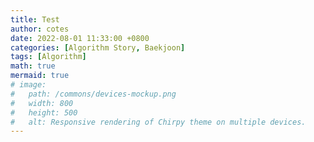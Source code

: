 ```yaml
---
title: Test
author: cotes
date: 2022-08-01 11:33:00 +0800
categories: [Algorithm Story, Baekjoon]
tags: [Algorithm]
math: true
mermaid: true
# image:
#   path: /commons/devices-mockup.png
#   width: 800
#   height: 500
#   alt: Responsive rendering of Chirpy theme on multiple devices.
---
```


